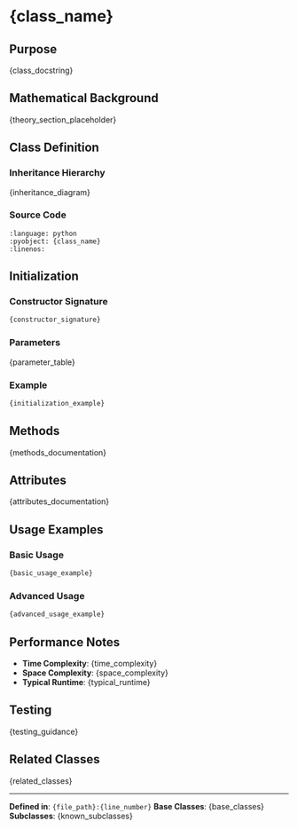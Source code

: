 # {class_name}

## Purpose

{class_docstring}

## Mathematical Background

{theory_section_placeholder}

<!-- TODO: Add LaTeX equations and theoretical foundations -->

## Class Definition

### Inheritance Hierarchy

{inheritance_diagram}

<!-- TODO: Add Mermaid class diagram -->

### Source Code

```{{literalinclude}} {file_path}
:language: python
:pyobject: {class_name}
:linenos:
```

## Initialization

### Constructor Signature

```python
{constructor_signature}
```

### Parameters

{parameter_table}

### Example

```python
{initialization_example}
```

## Methods

{methods_documentation}

## Attributes

{attributes_documentation}

## Usage Examples

### Basic Usage

```python
{basic_usage_example}
```

### Advanced Usage

```python
{advanced_usage_example}
```

## Performance Notes

- **Time Complexity**: {time_complexity}
- **Space Complexity**: {space_complexity}
- **Typical Runtime**: {typical_runtime}

## Testing

{testing_guidance}

## Related Classes

{related_classes}

---

**Defined in**: `{file_path}:{line_number}`
**Base Classes**: {base_classes}
**Subclasses**: {known_subclasses}
